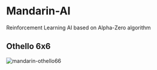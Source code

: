 # Mandarin-AI
Reinforcement Learning AI based on Alpha-Zero algorithm



## Othello 6x6
![mandarin-othello66](https://github.com/Jooh34/Mandarin-AI/assets/15865928/2e108abf-a9df-4f85-b6e3-c409208cdb2d)
